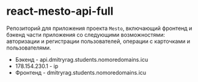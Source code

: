 # react-mesto-api-full
Репозиторий для приложения проекта `Mesto`, включающий фронтенд и бэкенд части приложения со следующими возможностями: авторизации и регистрации пользователей, операции с карточками и пользователями.

- Бэкенд - api.dmitryrag.students.nomoredomains.icu
- 178.154.230.1 - ip
- Фронтенд - dmitryrag.students.nomoredomains.icu

